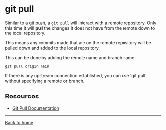 # git pull
Similar to a [git push](./Push.md), a `git pull` will interact with a remote repository. Only this time it will **pull** the changes it does not have from the remote down to the local repository.

This means any commits made that are on the remote repository will be pulled down and added to the local repository.

This can be done by adding the remote name and branch name:
```
git pull origin main
```
If there is any upstream connection established, you can use 'git pull' without specifying a remote or branch.

## Resources
- [Git Pull Documentation](https://git-scm.com/docs/git-pull)
---
[Back to home](./README.md)